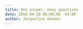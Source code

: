 ```yaml
---
title: One answer, many questions
date: 2016-04-20 06:00:00 -04:00
author: Jacqueline Homann
---
```


